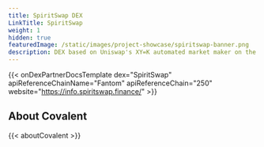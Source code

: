 ```yaml
---
title: SpiritSwap DEX
LinkTitle: SpiritSwap
weight: 1
hidden: true
featuredImage: /static/images/project-showcase/spiritswap-banner.png
description: DEX based on Uniswap's XY=K automated market maker on the Fantom chain.
---
```


{{< onDexPartnerDocsTemplate dex="SpiritSwap" apiReferenceChainName="Fantom" apiReferenceChain="250" website="https://info.spiritswap.finance/" >}}

<!-- # Covalent

[Covalent](https://www.covalenthq.com/?utm_source=spiritswap&utm_medium=partner-docs) provides a unified API to bring full transparency and visibility to assets across all blockchains. The Covalent API is used to power parts of the [SpiritSwap analytics dashboard](https://info.spiritswap.finance/). 

To get started, sign up for a [**Covalent API Key**](https://www.covalenthq.com/platform/?utm_source=cronos&utm_medium=partner-docs). 

|   *JSON support*    | *CSV support* |
| :-----------: | :-----------: |
| ![Developer Mode](https://www.covalenthq.com/static/images/partner-docs/developer_mode.png) | ![Analyst Mode](https://www.covalenthq.com/static/images/partner-docs/analyst_mode.png)|

The Covalent API is RESTful and offers the following out-of-the-box for *SpiritSwap*:

| **Covalent API** |         |
| ----------- | ----------- |
| **Response formats** | JSON and CSV |
| **Real time response** | 2 blocks |
| **Batch response** | 30 minutes |
| **Base URL** | https://api.covalenthq.com/v1|
| **Networks & `chain_id`** | Fantom - `250` |
| **Key Endpoints** | - [Get SpiritSwap pools](https://www.covalenthq.com/docs/api/#/0/Get%20XY=K%20pools/USD/250) <br> - [Get SpiritSwap network exchange tokens](https://www.covalenthq.com/docs/api/#/0/Get%20XY=K%20network%20exchange%20tokens/USD/250) <br> - [Get SpiritSwap transactions for exchange](https://www.covalenthq.com/docs/api/#/0/Get%20XY=K%20transactions%20for%20exchange/USD/250) <br> - [Get SpiritSwap ecosystem chart data](https://www.covalenthq.com/docs/api/#/0/Get%20XY=K%20ecosystem%20chart%20data/USD/250)


Try the supported endpoints directly in your browser from the [Covalent API Reference](https://covalenthq.com/docs/api/?utm_source=spiritswap&utm_medium=partner-docs).


## Details
Here is a breakdown of the the specific API endpoints that are used, or can be used, to build the SpiritSwap analytics page:

![SpiritSwap analytics](/static/images/project-showcase/spiritswap/spiritswap-analytics.png)

| Marker | Endpoint | Data |
| -------| ---------|------|
| 1 | [`/250/address/:address/transactions_v2`](https://www.covalenthq.com/docs/api/#/0/Get%20transactions%20for%20address/USD/250) | Timeseries TVL based on decoded `Deposit` and `Withdraw` events |
| 2 | [`/250/xy=k/spiritswap/pools/address/:address`](https://www.covalenthq.com/docs/api/#/0/Get%20XY=K%20pools%20by%20address/USD/250) | 24h volume as a timeseries chart |
| 3 | [`/250/xy=k/spiritswap/tokens`](https://www.covalenthq.com/docs/api/#/0/Get%20XY=K%20network%20exchange%20tokens/USD/250) | Top 50 tokens by price, volume, liquidity |
| 4 | [`/250/xy=k/spiritswap/pools`](https://www.covalenthq.com/docs/api/#/0/Get%20XY=K%20pools/USD/250) | Top 50 pools by price, volume, liquidity |


## Try it Live

<div>
    {{< open-api
      endpoint="Get XY=K pools"
      link="https://www.covalenthq.com/docs/api/#/0/Get%20XY=K%20pools/USD/250"
  >}}
</div>

## Code Template
[![DEX Code Template](/static/images/project-showcase/spiritswap/dex-dashboard-spiritswap.png)](https://github.com/covalenthq/dex-dashboard-template)

Template repo: https://github.com/covalenthq/dex-dashboard-template

This code template is a showcase of the `XY=K` suite of Covalent API endpoints powering DEX dashboards such as SpiritSwap. The code is open source and forkable for anyone to customize it.

&nbsp;
# Resources
Here are some additional resources to help you get started with the Covalent API:
- [Covalent API Reference](https://covalenthq.com/docs/api/?utm_source=spiritswap&utm_medium=partner-docs)
- [Covalent API FAQs](https://www.covalenthq.com/docs/developer/faq/?utm_source=spiritswap&utm_medium=partner-docs)
- [Covalent Discord Support](https://www.covalenthq.com/discord/?utm_source=spiritswap&utm_medium=partner-docs) -->

## About Covalent
{{< aboutCovalent >}}